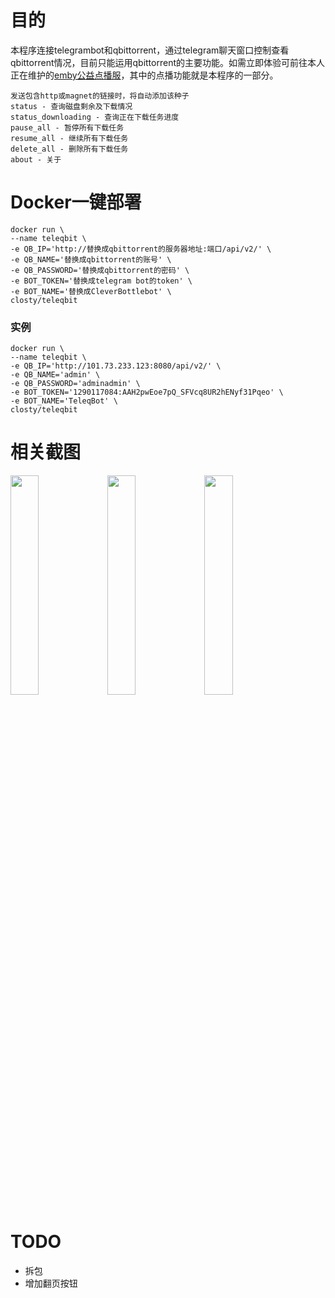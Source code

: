 # 目的
本程序连接telegrambot和qbittorrent，通过telegram聊天窗口控制查看qbittorrent情况，目前只能运用qbittorrent的主要功能。如需立即体验可前往本人正在维护的[emby公益点播服](https://t.me/tembygroup)，其中的点播功能就是本程序的一部分。

```
发送包含http或magnet的链接时，将自动添加该种子
status - 查询磁盘剩余及下载情况
status_downloading - 查询正在下载任务进度
pause_all - 暂停所有下载任务
resume_all - 继续所有下载任务
delete_all - 删除所有下载任务
about - 关于
```

# Docker一键部署

```
docker run \
--name teleqbit \
-e QB_IP='http://替换成qbittorrent的服务器地址:端口/api/v2/' \
-e QB_NAME='替换成qbittorrent的账号' \
-e QB_PASSWORD='替换成qbittorrent的密码' \
-e BOT_TOKEN='替换成telegram bot的token' \
-e BOT_NAME='替换成CleverBottlebot' \
closty/teleqbit
```

### 实例
```
docker run \
--name teleqbit \
-e QB_IP='http://101.73.233.123:8080/api/v2/' \
-e QB_NAME='admin' \
-e QB_PASSWORD='adminadmin' \
-e BOT_TOKEN='1290117084:AAH2pwEoe7pQ_SFVcq8UR2hENyf31Pqeo' \
-e BOT_NAME='TeleqBot' \
closty/teleqbit
```

# 相关截图
<img src="https://s2.loli.net/2023/07/30/iBxXqHZUptF2lM8.png"   width=30%>
<img src="https://s2.loli.net/2023/07/30/SBtbmZX4rh1jsTx.png"   width=30%>
<img src="https://s2.loli.net/2023/07/30/6xu38R7CytMm4qL.jpg"  width=30%>

# TODO
- 拆包
- 增加翻页按钮

